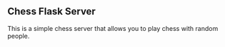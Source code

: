 ## Chess Flask Server

This is a simple chess server that allows you to play chess with random people.

